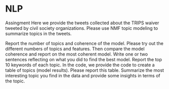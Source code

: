 # NLP

Assingment
Here we provide the tweets collected about the TRIPS waiver tweeted by civil society organizations. Please use NMF topic modeling to summarize topics in the tweets.

Report the number of topics and coherence of the model.
Please try out the different numbers of topics and features. Then compare the model coherence and report on the most coherent model.
Write one or two sentences reflecting on what you did to find the best model.
Report the top 10 keywords of each topic.
In the code, we provide the code to create a table of topics (model results). Please report this table.
Summarize the most interesting topic you find in the data and provide some insights in terms of the topic.
